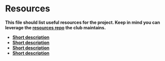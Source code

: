 # Resources

**This file should list useful resources for the project. Keep in mind you can leverage the [resources repo](https://github.com/ufosc/resources) the club maintains.**

- **[Short description](link)**
- **[Short description](link)**
- **[Short description](link)**
- **[Short description](link)**
